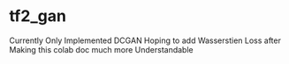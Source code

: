 # tf2_gan
Currently Only Implemented DCGAN
Hoping to add Wasserstien Loss after Making this colab doc much more Understandable 
